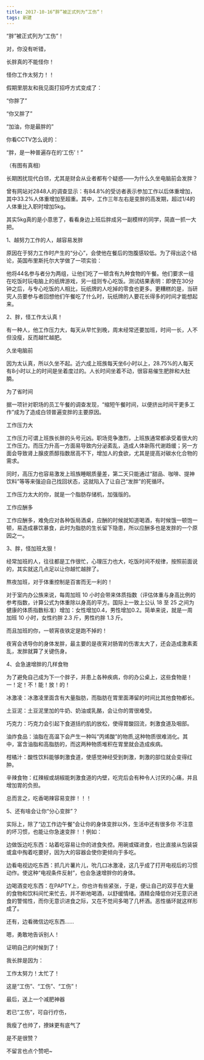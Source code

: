 ```yaml
---
title: 2017-10-16“胖”被正式列为“工伤”！ 
tags: 新建
---
```

“胖”被正式列为“工伤”！



对，你没有听错，

长胖真的不能怪你！

怪你工作太努力！！


假期里朋友和我见面打招呼方式变成了：

“你胖了”

“你又胖了”

“加油，你是最胖的”







你看CCTV怎么说的：

“胖，是一种普遍存在的‘工伤’！”

（有图有真相）







长期困扰现代白领，尤其是财会从业者都有个疑惑——为什么久坐电脑前会发胖？



曾有网站对2848人的调查显示：有84.8%的受访者表示参加工作以后体重增加，其中33.2%人体重增加至超重。其中，工作三年左右是变胖的高发期，超过1/4的人体重比入职时增加5kg。



其实5kg真的是小意思了，看看身边上班后胖成另一副模样的同学，简直一抓一大把。



1、越努力工作的人，越容易发胖


原因在于努力工作时产生的“分心”，会使他在餐后的饱腹感较低。为了得出这个结论，英国布里斯托尔大学做了一项实验：



他将44名参与者分为两组，让他们吃了一顿含有九种食物的午餐。他们要求一组在吃饭时玩电脑上的纸牌游戏，另一组则专心吃饭。测试结果表明：即使在30分钟之后，与专心吃饭的人相比，玩纸牌的人吃掉的零食也更多。更糟糕的是，当研究人员要参与者回想他们午餐吃了什么时，玩纸牌的人要花长得多的时间才能想起来。



2、胖，怪工作太认真！


有一种人，他工作压力大，每天从早忙到晚，周末经常还要加班，时间一长，人不但没瘦，反而越忙越肥。



久坐电脑前

因为太认真，所以久坐不起。近六成上班族每天坐6小时以上，28.75%的人每天有8小时以上的时间是坐着度过的。人长时间坐着不动，很容易催生肥胖和大肚腩。



为了省时间

据一项针对职场的员工午餐的调查发现，“缩短午餐时间，以便挤出时间干更多工作”成为了造成白领普遍变胖的主要原因。



工作压力大

工作压力可谓上班族长胖的头号元凶。职场竞争激烈，上班族通常都承受着很大的工作压力。而压力升高一方面易导致内分泌紊乱，造成人体新陈代谢趋缓；另一方面会导致肾上腺皮质醇指数居高不下，增加人的食欲，尤其是提高对碳水化合物的需求。



同时，高压力也容易激发上班族睡眠质量差，第二天只能通过“甜品、咖啡、提神饮料”等等来强迫自己找回状态，这就陷入了让自己“发胖”的死循环。



工作压力太大的你，就是一个脂肪存储机，加强版的。



工作应酬多

工作应酬多，难免应对各种饭局酒桌，应酬的时候就知道喝酒，有时候饿一顿饱一顿，易造成暴饮暴食，此时为脂肪的生长留下隐患，所以应酬多也是发胖的一个原因之一。



3、胖，怪加班太狠！


经常加班的人，往往都是工作很忙，心理压力也大，吃饭时间不规律，按照前面说的，其实就这几点足以让你越忙越胖了。



熬夜加班，对于体重控制是百害而无一利的！



对于室内办公族来说，每周加班 10 小时会带来体质指数（评估体重与身高比例的参考指数，计算公式为体重除以身高的平方。国际上一致上公认 18 至 25 之间为健康的体质指数标准）增加：女性增加0.4，男性增加0.2。简单来说，就是一周加班 10 小时，女性约胖 2.3 斤，男性约胖 1.3 斤。



而且加班的你，一顿宵夜铁定是跑不掉的！



夜宵会诱导你的身体发胖，最主要的是夜宵对肠胃的伤害太大了，还会造成激素紊乱，发胖就算了关键伤身。



4、会急速增胖的几样食物


为了避免自己成为下一个胖子，并患上各种疾病，你的办公桌上，这些食物是！一！定！不！能！放！的！



冰激凌：冰激凌里面含有大量脂肪，而脂肪在胃里面滞留的时间比其他食物都长。

土豆泥：土豆泥里加的牛奶、奶油或乳酪，会让你的胃很难受。

巧克力：巧克力会引起下食道括约肌的放松，使得胃酸回流，刺激食道及咽部。

油炸食品：油脂在高温下会产生一种叫“丙烯酸”的物质,这种物质很难消化。其中，富含油脂和高脂肪的，而这两种物质堆积在胃里就会造成疾病。

柑橘汁：酸性饮料能够刺激食道，使感觉神经受到刺激，刺激的部位就会变得红肿。

辛辣食物：红辣椒或胡椒能刺激食道的内壁，吃完后会有种令人讨厌的心痛，并且增加胃的负担。 



总而言之，吃香喝辣容易变胖！！！



5、还有啥会让你“分心变胖”？


实际上，除了“边工作边午餐”会让你的身体变胖以外，生活中还有很多你 不注意的坏习惯，也能让你急速变胖！！例如：



边做饭边吃东西：站着吃容易让你的进食失控。用碗或碟进食，也比直接从包装袋或盒中掏着吃要好，因为大的容器会使你更倾向于多吃。



边看电视边吃东西：抓几片薯片儿，吮几口冰激凌，这几乎成了打开电视后的习惯动作。使这种“电视条件反射”，也会急速增胖你的身体。



边喝酒变吃东西：在PAPTY上，你也许有些紧张，于是，便让自己的双手在大量的食物和饮料间忙来忙去，并不断地喝酒，以舒缓情绪。酒精会降低你对无意识进食的警惕性，而你无意识进食之际，又在不觉间多喝了几杯酒。恶性循环就这样形成了。



还有，边看微信边吃东西……



嗯，勇敢地告诉别人！

证明自己的时候到了！



我长胖是因为：

工作太努力！太忙了！

这是“工伤”、“工伤”、“工伤”！



最后，送上一个减肥神器



若已“工伤”，可自行疗伤，

我瘦了也帅了，撩妹更有底气了





是不是很赞？

不留言也点个赞吧~